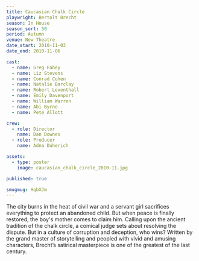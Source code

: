 ```yaml
---
title: Caucasian Chalk Circle
playwright: Bertolt Brecht
season: In House
season_sort: 50
period: Autumn
venue: New Theatre
date_start: 2010-11-03
date_end: 2010-11-06

cast:
  - name: Greg Fahey
  - name: Liz Stevens
  - name: Conrad Cohen
  - name: Natalie Barclay
  - name: Robert Leventhall
  - name: Emily Davenport
  - name: William Warren
  - name: Abi Byrne
  - name: Pete Allott

crew:
  - role: Director
    name: Dan Downes
  - role: Producer
    name: Adna Duherich

assets:
  - type: poster
    image: caucasian_chalk_circle_2010-11.jpg

published: true

smugmug: HqbXJm
---
```


The city burns in the heat of civil war and a servant girl sacrifices everything to protect an abandoned child. But when peace is finally restored, the boy's mother comes to claim him. Calling upon the ancient tradition of the chalk circle, a comical judge sets about resolving the dispute. But in a culture of corruption and deception, who wins?
Written by the grand master of storytelling and peopled with vivid and amusing characters, Brecht’s satirical masterpiece is one of the greatest of the last century.

